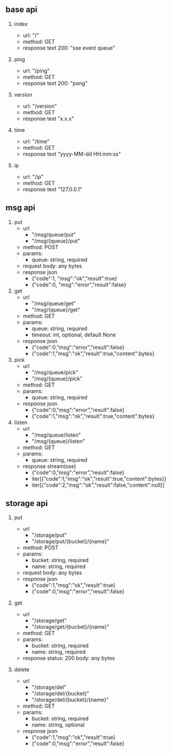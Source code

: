 

## base api
1. index
    - url: "/"
    - method: GET
    - response text 200: "sse event queue"

2. ping
    - url: "/ping"
    - method: GET
    - response text 200: "pong"

3. version
    - url: "/version"
    - method: GET
    - response text "x.x.x"

4. time
    - url: "/time"
    - method: GET
    - response text "yyyy-MM-dd HH:mm:ss"

5. ip
    - url: "/ip"
    - method: GET
    - response text "127.0.0.1"


## msg api
1. put 
    - url
        - "/msg/queue/put"
        - "/msg/{queue}/put"
    - method: POST
    - params:
        - queue: string, required
    - request body: any bytes
    - response json
        - {"code":1, "msg":"ok","result":true}
        - {"code":0, "msg":"error","result":false}
2. get
    - url
        - "/msg/queue/get"
        - "/msg/{queue}/get"
    - method: GET
    - params:
        - queue: string, required
        - timeout: int, optional, default None
    - response json
        - {"code":0,"msg":"error","result":false}
        - {"code":1,"msg":"ok","result":true,"content":bytes}
3. pick
    - url
        - "/msg/queue/pick"
        - "/msg/{queue}/pick"
    - method: GET
    - params:
        - queue: string, required
    - response json
        - {"code":0,"msg":"error","result":false}
        - {"code":1,"msg":"ok","result":true,"content":bytes}
4. listen
    - url
        - "/msg/queue/listen"
        - "/msg/{queue}/listen"
    - method: GET
    - params:
        - queue: string, required
    - response stream(sse)
        - {"code":0,"msg":"error","result":false}
        - iter[{"code":1,"msg":"ok","result":true,"content":bytes}]
        - iter[{"code":2,"msg":"ok","result":false,"content":null}]

## storage api
1. put
    - url
        - "/storage/put"
        - "/storage/put/{bucket}/{name}"
    - method: POST
    - params:
        - bucket: string, required
        - name: string, required
    - request body: any bytes
    - response json
        - {"code":1,"msg":"ok","result":true}
        - {"code":0,"msg":"error","result":false}
2. get
    - url
        - "/storage/get"
        - "/storage/get/{bucket}/{name}"
    - method: GET
    - params:
        - bucket: string, required
        - name: string, required
    - response status: 200 body: any bytes

3. delete
    - url
        - "/storage/del"
        - "/storage/del/{bucket}"
        - "/storage/del/{bucket}/{name}"
    - method: GET
    - params:
        - bucket: string, required
        - name: string, optional
    - response json
        - {"code":1,"msg":"ok","result":true}
        - {"code":0,"msg":"error","result":false}


